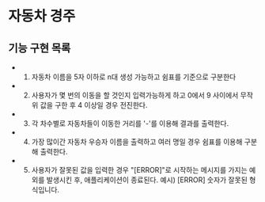 # 자동차 경주

## 기능 구현 목록
- 1. 자동차 이름을 5자 이하로 n대 생성 가능하고 쉼표를 기준으로 구분한다

- 2. 사용자가 몇 번의 이동을 할 것인지 입력가능하게 하고
     0에서 9 사이에서 무작위 값을 구한 후 4 이상일 경우 전진한다.

- 3. 각 차수별로 자동차들이 이동한 거리를 '-'를 이용해 결과를 출력한다.

- 4. 가장 많이간 자동차 우승자 이름을 출력하고 
     여러 명일 경우 쉼표를 이용해 구분해 출력한다.

- 5. 사용자가 잘못된 값을 입력한 경우 
     "[ERROR]"로 시작하는 메시지를 가지는 예외를 발생시킨 후, 애플리케이션이 종료된다. 예시) [ERROR] 숫자가 잘못된 형식입니다.

     